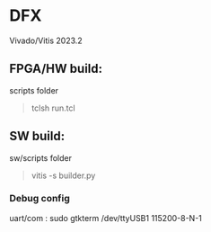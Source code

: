 # DFX
Vivado/Vitis 2023.2

## FPGA/HW build:
scripts folder
> tclsh run.tcl

## SW build:
sw/scripts folder
> vitis -s builder.py 


### Debug config
uart/com : sudo gtkterm
/dev/ttyUSB1 115200-8-N-1

